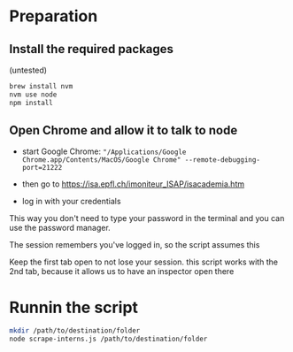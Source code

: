 # Preparation

## Install the required packages
(untested)

```bash
brew install nvm
nvm use node
npm install
```

## Open Chrome and allow it to talk to node

- start Google Chrome:
`"/Applications/Google Chrome.app/Contents/MacOS/Google Chrome" --remote-debugging-port=21222`

- then go to https://isa.epfl.ch/imoniteur_ISAP/isacademia.htm
- log in with your credentials

This way you don't need to type your password in the terminal
and you can use the password manager.

The session remembers you've logged in, so the script assumes this

Keep the first tab open to not lose your session. this script works with the 2nd tab, because it allows us to have an inspector open there

# Runnin the script
```bash
mkdir /path/to/destination/folder
node scrape-interns.js /path/to/destination/folder
```
